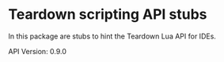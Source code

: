 # Teardown scripting API stubs

In this package are stubs to hint the Teardown Lua API for IDEs.

API Version: 0.9.0
